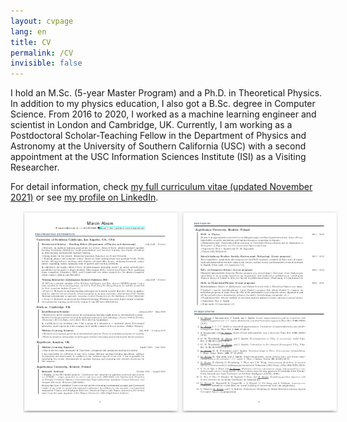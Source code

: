 ```yaml
---
layout: cvpage
lang: en
title: CV
permalink: /CV
invisible: false
---
```


I hold an M.Sc. (5-year Master Program) and a Ph.D. in Theoretical Physics. In addition to my physics education, I also got a B.Sc. degree in Computer Science. From 2016 to 2020, I worked as a machine learning engineer and scientist in London and Cambridge, UK. Currently, I am working as a Postdoctoral Scholar-Teaching Fellow in the Department of Physics and Astronomy at the University of Southern California (USC) with a second appointment at the USC Information Sciences Institute (ISI) as a Visiting Researcher.

For detail information, check [my full curriculum vitae (updated November 2021)](/assets/abram_cv.pdf) or see <a href="https://www.linkedin.com/in/marabram/">my profile on LinkedIn</a>.

<center>
<a href="/assets/abram_cv.pdf" rel="Abram CV" style="text-decoration: none">
    <img src="/assets/cv_teaser.jpg" width="700" hspace="20"/>
</a>
</center>
